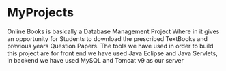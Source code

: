 # MyProjects

Online Books is basically a Database Management Project Where in it gives an opportunity for Students to download the prescribed TextBooks and previous years Question Papers.
The tools we have used in order to build this project are for front end we have used Java Eclipse and Java Servlets, in backend we have used MySQL and Tomcat v9 as our server
